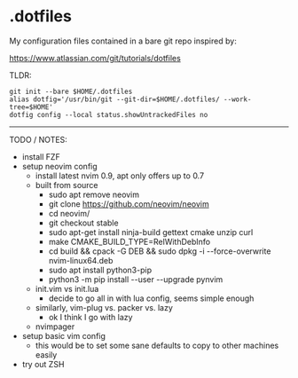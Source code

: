# .dotfiles

My configuration files contained in a bare git repo inspired by:

https://www.atlassian.com/git/tutorials/dotfiles

TLDR:

	git init --bare $HOME/.dotfiles
	alias dotfig='/usr/bin/git --git-dir=$HOME/.dotfiles/ --work-tree=$HOME'
	dotfig config --local status.showUntrackedFiles no

---

TODO / NOTES:

* install FZF
* setup neovim config
    * install latest nvim 0.9, apt only offers up to 0.7
    * built from source
        * sudo apt remove neovim
        * git clone https://github.com/neovim/neovim
        * cd neovim/
        * git checkout stable
        * sudo apt-get install ninja-build gettext cmake unzip curl
        * make CMAKE_BUILD_TYPE=RelWithDebInfo
        * cd build && cpack -G DEB && sudo dpkg -i --force-overwrite nvim-linux64.deb
        * sudo apt install python3-pip
        * python3 -m pip install --user --upgrade pynvim
    * init.vim vs init.lua
        * decide to go all in with lua config, seems simple enough
    * similarly, vim-plug vs. packer vs. lazy
        * ok I think I go with lazy
    * nvimpager
* setup basic vim config
    * this would be to set some sane defaults to copy to other machines easily
* try out ZSH
